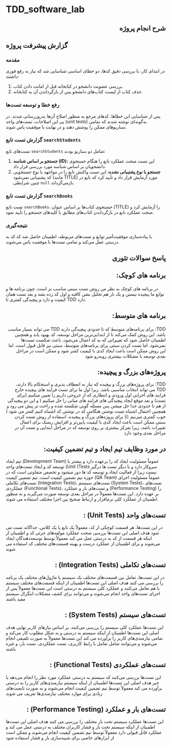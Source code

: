 
# TDD_software_lab

<h2 dir="rtl">
شرح انجام پروژه
</h2>
<p dir=“rtl”> <h2>گزارش پیشرفت پروژه</h2>

<h3>مقدمه</h3> در ابتدای کار، با بررسی دقیق کدها، دو خطای اساسی شناسایی شد که نیاز به رفع فوری داشتند:

<ol> <li>بررسی عضویت دانشجو در کتابخانه قبل از امانت دادن کتاب.</li> <li>حذف کتاب از لیست کتاب‌های دانشجو پس از بازگرداندن آن به کتابخانه.</li> </ol>

<h3>رفع خطا و توسعه تست‌ها</h3> پس از شناسایی این خطاها، کدهای مرجع به منظور اصلاح آن‌ها به‌روزرسانی شدند. در پی این اصلاحات، تست‌های واحد (unit tests) به‌گونه‌ای نوشته شدند که تمامی سناریوهای ممکن را پوشش دهند و در نهایت با موفقیت پاس شوند.

<h3>گزارش تست تابع <code>searchStudents</code></h3> تست‌های تابع <code>searchStudents</code> شامل دو سناریو بودند: <ol> <li><strong>جستجو بر اساس شناسه (ID):</strong> این تست صحت عملکرد تابع را هنگام جستجوی دانشجویان بر اساس شناسه مورد بررسی قرار داد.</li> <li><strong>جستجو با نوع پشتیبانی نشده:</strong> این تست واکنش تابع را در مواجهه با نوع جستجویی که پشتیبانی نمی‌شود (مانند TITLE) مورد آزمایش قرار داد و تأیید کرد که تابع در چنین شرایطی <code>null</code> بازمی‌گرداند.</li> </ol>

<h3>گزارش تست تابع <code>searchBooks</code></h3> تست تابع <code>searchBooks</code>، جستجوی کتاب‌ها بر اساس عنوان (TITLE) را آزمایش کرد و صحت عملکرد تابع در بازگرداندن کتاب‌های مطابق با کلیدهای جستجو را تأیید نمود.

<h3>نتیجه‌گیری</h3> با پیاده‌سازی موفقیت‌آمیز توابع و تست‌های مربوطه، اطمینان حاصل شد که کد به درستی عمل می‌کند و تمامی تست‌ها با موفقیت پاس می‌شوند.
</p>

<h2 dir="rtl">
پاسخ سوالات تئوری
</h2>

<h2 dir="rtl">

برنامه های کوچک:
</h2>
<p dir="rtl">

در برنامه های کوچک به نظر من روش تست سنتی مناسب تر است، چون برنامه ها و توابع ما پیچیده نیستن و یک بار هم تحلیل بشن کافیه و اول کد زده بشه و بعد تست همان کیفیت و دارد و پیچیدگی کمتری تا TDD دارد.
</p>

<h2 dir="rtl">

برنامه های متوسط:
</h2>

<p dir="rtl">
TDD: برای برنامه‌های متوسط که تا حدودی پیچیدگی دارند TDD  می ‌تواند بسیار مناسب باشد. این روش کمک می‌کند تا از ابتدایی‌ترین مراحل توسعه، کد بهبود یابد و همچنین اطمینان حاصل شود که تغییراتی که به کد اعمال می‌شود، باعث شکست تست‌ها نمی‌شود. اما تست کردن سنتی برای برنامه‌های متوسط، سنتی نیز قابل قبول است. اما این روش ممکن است باعث ایجاد کدی با کیفیت کمتر شود و ممکن است در مراحل بعدی توسعه با مشکلات بیشتری روبه‌رو شود
</p>
<h2 dir="rtl">
پروژه‌های بزرگ و پیچیده:
</h2>
<p dir="rtl">
TDD: برای پروژه‌های بزرگ و پیچیده که نیاز به انعطاف پذیری و استحکام بالا دارند، TDD  می ‌تواند انتخاب مناسبی باشد. زیرا اول ما برای تست فرایند های پیچیده خارج فرایند های اجرایی اول ورودی و انتظاری که از خروجی داریم را تعیین میکنیم (برای تست) و بعد موقع ایجاد پیچیدگی های فرایند های میانی را حل میکنیم ( و این دو پیچیدگی از هم تا حدودی جدا حل میشن پس مسئله گویی شکسته شده و راحت تر پیش می رود و همچنین احتمال اشتباه تست نوشتن هنگامی که در نوشتن کد اشتباه کنیم کمتر می شود ( جوب کمتری میزنیم :))
برای پروژه‌های بزرگ و پیچیده، استفاده از روش تست کردن سنتی ممکن است باعث ایجاد کدی با کیفیت پایین‌تر و افزایش ریسک برای اعمال تغییرات باشد، زیرا تمرکز بیشتری بر روی توسعه کد در مراحل ابتدایی و تست آن در مراحل بعدی وجود دارد
</p>

<h2 dir="rtl">
در مورد وظایف تیم ایجاد و تیم تضمین کیفیت:
</h2>
<p dir="rtl">

تیم ایجاد (Development Team) عموماً مسئولیت ایجاد کد را برعهده دارد و بیشتر با توسعه کد و ایجاد تست‌های واحد (Unit      (Tests  سروکار دارد  و با دیگر تست ها درگیر نیست زیرا از فعالیت ایجاد و توسعه کد ها دور میشود و تخصص متفاوتی است که در حوزه تیم تضمین کیفیت است.
تیم تضمین کیفیت (QA Team) عموماً مسئولیت اجرای تست‌های تکاملی (Integration Tests)، تست‌های سیستم   (System Tests)، تست‌های عملکردی  (Functional Tests)، و تست‌های بار و عملکرد (Performance Testing) را بر عهده دارد. این تست‌ها معمولاً در مراحل بعدی توسعه صورت می‌گیرند و به منظور اطمینان از عملکرد کلی نرم‌افزار و ارتباط صحیح بین اجزا مختلف استفاده می ‌شوند.
</p>
<h2 dir="rtl">
تست‌های واحد  (Unit Tests) :
</h2>
<p dir="rtl">

در این تست‌ها، هر قسمت کوچکی از کد، معمولاً یک تابع یا یک کلاس، جداگانه تست می ‌شود
هدف اصلی این تست‌ها بررسی صحت عملکرد مولفه‌های جزئی کد و اطمینان از اینکه هر قسمت از کد به درستی عمل می‌  کند
معمولاً توسط توسعه‌دهندگان ایجاد می‌شوند و برای اطمینان از عملکرد درست و بهینه قسمت‌های مختلف کد استفاده می‌ شوند
</p>

<h2 dir="rtl">
تست‌های تکاملی (Integration Tests) :
</h2>
<p dir="rtl">

در این تست‌ها، تعامل بین قسمت‌های مختلف یک سیستم یا ماژول‌های مختلف یک برنامه را بررسی می ‌کنند
هدف اصلی این تست‌ها اطمینان از اینکه قسمت‌های مختلف سیستم با هم تعامل می‌کنند و عملکرد کلی سیستم به درستی است
این تست‌ها معمولاً پس از اجرای تست‌های واحد انجام می‌شوند و می‌توانند برای کشف مشکلات انتگرال سیستم مفید باشند
</p>
<h2 dir="rtl">
تست‌های سیستم  (System Tests) :
</h2>
<p dir="rtl">

این تست‌ها عملکرد کلی سیستم را بررسی می‌کنند، بر اساس نیازهای کاربر نهایی
هدف اصلی این تست‌ها اطمینان از اینکه سیستم به درستی و به شکل مطلوب کار می‌کند و تمامی نیازمندی‌های کاربر را برآورده می ‌کند
این تست‌ها معمولاً به صورت تلفیقی انجام می‌شوند و می‌توانند شامل تعامل با رابط کاربری، تست عملکردی، تست بار، و غیره باشند
</p>
<h2 dir="rtl">
تست‌های عملکردی  (Functional Tests) :
</h2>
<p dir="rtl">

این تست‌ها بررسی می‌کنند که سیستم به درستی عملکرد مورد نظر را انجام می‌دهد یا خیر
هدف اصلی این تست‌ها اطمینان از اینکه سیستم نیازمندی‌های کاربر را به درستی برآورده می‌ کند
معمولاً توسط تیم تضمین کیفیت انجام می‌شوند و به صورت تابعیت‌های زیادی برای موارد مختلف نیازمندی‌ها تعریف می‌ شوند
</p>
<h2 dir="rtl">
تست‌های بار و عملکرد  (Performance Testing) :
</h2>
<p dir="rtl">

این تست‌ها عملکرد سیستم تحت بار مختلف را بررسی می‌ کنند
هدف اصلی این تست‌ها اطمینان از اینکه سیستم تحت بار و فشار کاربران مختلف به درستی عمل می ‌کند و عملکرد قابل قبولی دارد
معمولاً توسط تیم تضمین کیفیت انجام می‌شوند و ممکن است از ابزارهای خاصی برای شبیه‌سازی بار و فشار استفاده شود
</p>
